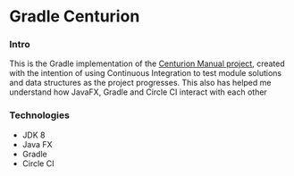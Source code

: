 # Gradle Centurion
### Intro
This is the Gradle implementation of the [Centurion Manual project](https://github.com/Ultraviolet-Ninja/The-Centurion), created with the intention of using Continuous Integration to test module solutions and data structures as the project progresses. This also has helped me understand how JavaFX, Gradle and Circle CI interact with each other

### Technologies
- JDK 8
- Java FX
- Gradle
- Circle CI